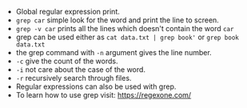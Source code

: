 - Global regular expression print.
- `grep car` simple look for the word and print the line to screen.
- `grep -v car` prints all the lines which doesn't contain the word `car`
- grep can be used either as `cat data.txt | grep book'`  or `grep book data.txt`
- the grep command with `-n` argument gives the line number.
- `-c` give the count of the words.
- `-i` not care about the case of the word.
- `-r` recursively search through files.
- Regular expressions can also be used with grep.
- To learn how to use grep visit: https://regexone.com/